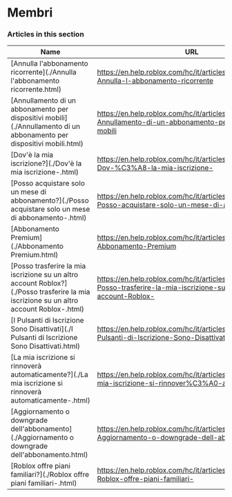 # Membri  
### Articles in this section
Name|URL
-|-
[Annulla l'abbonamento ricorrente](./Annulla l'abbonamento ricorrente.html) |https://en.help.roblox.com/hc/it/articles/203312540-Annulla-l-abbonamento-ricorrente
[Annullamento di un abbonamento per dispositivi mobili](./Annullamento di un abbonamento per dispositivi mobili.html) |https://en.help.roblox.com/hc/it/articles/360029312472-Annullamento-di-un-abbonamento-per-dispositivi-mobili
[Dov'è la mia iscrizione?](./Dov'è la mia iscrizione-.html) |https://en.help.roblox.com/hc/it/articles/360029482412-Dov-%C3%A8-la-mia-iscrizione-
[Posso acquistare solo un mese di abbonamento?](./Posso acquistare solo un mese di abbonamento-.html) |https://en.help.roblox.com/hc/it/articles/203312780-Posso-acquistare-solo-un-mese-di-abbonamento-
[Abbonamento Premium](./Abbonamento Premium.html) |https://en.help.roblox.com/hc/it/articles/360024256251-Abbonamento-Premium
[Posso trasferire la mia iscrizione su un altro account Roblox?](./Posso trasferire la mia iscrizione su un altro account Roblox-.html) |https://en.help.roblox.com/hc/it/articles/203312640-Posso-trasferire-la-mia-iscrizione-su-un-altro-account-Roblox-
[I Pulsanti di Iscrizione Sono Disattivati](./I Pulsanti di Iscrizione Sono Disattivati.html) |https://en.help.roblox.com/hc/it/articles/203312690--I-Pulsanti-di-Iscrizione-Sono-Disattivati
[La mia iscrizione si rinnoverà automaticamente?](./La mia iscrizione si rinnoverà automaticamente-.html) |https://en.help.roblox.com/hc/it/articles/203312630-La-mia-iscrizione-si-rinnover%C3%A0-automaticamente-
[Aggiornamento o downgrade dell'abbonamento](./Aggiornamento o downgrade dell'abbonamento.html) |https://en.help.roblox.com/hc/it/articles/203312750-Aggiornamento-o-downgrade-dell-abbonamento
[Roblox offre piani familiari?](./Roblox offre piani familiari-.html) |https://en.help.roblox.com/hc/it/articles/203312610-Roblox-offre-piani-familiari-